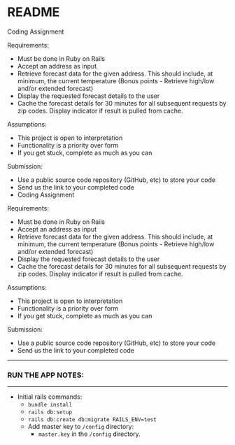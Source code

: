 # README

Coding Assignment

Requirements:

* Must be done in Ruby on Rails
* Accept an address as input
* Retrieve forecast data for the given address. This should include, at minimum, the current temperature (Bonus points - Retrieve high/low and/or extended forecast)
* Display the requested forecast details to the user
* Cache the forecast details for 30 minutes for all subsequent requests by zip codes. Display indicator if result is pulled from cache.

Assumptions:

* This project is open to interpretation
* Functionality is a priority over form
* If you get stuck, complete as much as you can

Submission:

* Use a public source code repository (GitHub, etc) to store your code
* Send us the link to your completed code
* Coding Assignment

Requirements:

* Must be done in Ruby on Rails
* Accept an address as input
* Retrieve forecast data for the given address. This should include, at minimum, the current temperature (Bonus points - Retrieve high/low and/or extended forecast)
* Display the requested forecast details to the user
* Cache the forecast details for 30 minutes for all subsequent requests by zip codes. Display indicator if result is pulled from cache.

Assumptions:

* This project is open to interpretation
* Functionality is a priority over form
* If you get stuck, complete as much as you can

Submission:

* Use a public source code repository (GitHub, etc) to store your code
* Send us the link to your completed code



----

### RUN THE APP NOTES:

---

* Initial rails commands: 
  * `bundle install`
  * `rails db:setup`
  * `rails db:create db:migrate RAILS_ENV=test`
  * Add master key to `/config` directory: 
    * `master.key` in the `/config` directory.

